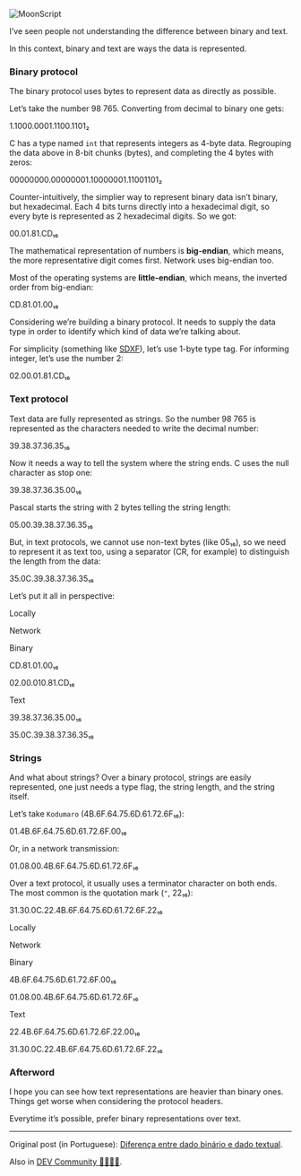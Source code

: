 ![MoonScript](//cacilhas.info/img/glider.png)

I’ve seen people not understanding the difference between binary and text.

In this context, binary and text are ways the data is represented.

### Binary protocol

The binary protocol uses bytes to represent data as directly as possible.

Let’s take the number 98 765. Converting from decimal to binary one gets:

1.1000.0001.1100.1101₂

C has a type named `int` that represents integers as 4-byte data. Regrouping the data above in 8-bit chunks (bytes), and completing the 4 bytes with zeros:

00000000.00000001.10000001.11001101₂

Counter-intuitively, the simplier way to represent binary data isn’t binary, but hexadecimal. Each 4 bits turns directly into a hexadecimal digit, so every byte is represented as 2 hexadecimal digits. So we got:

00.01.81.CD₁₆

The mathematical representation of numbers is **big-endian**, which means, the more representative digit comes first. Network uses big-endian too.

Most of the operating systems are **little-endian**, which means, the inverted order from big-endian:

CD.81.01.00₁₆

Considering we’re building a binary protocol. It needs to supply the data type in order to identify which kind of data we’re talking about.

For simplicity (something like [SDXF](http://www.pinpi.com/en/SDXF_2.htm)), let’s use 1-byte type tag. For informing integer, let’s use the number 2:

02.00.01.81.CD₁₆

### Text protocol

Text data are fully represented as strings. So the number 98 765 is represented as the characters needed to write the decimal number:

39.38.37.36.35₁₆

Now it needs a way to tell the system where the string ends. C uses the null character as stop one:

39.38.37.36.35.00₁₆

Pascal starts the string with 2 bytes telling the string length:

05.00.39.38.37.36.35₁₆

But, in text protocols, we cannot use non-text bytes (like 05₁₆), so we need to represent it as text too, using a separator (CR, for example) to distinguish the length from the data:

35.0C.39.38.37.36.35₁₆

Let’s put it all in perspective:

Locally

Network

Binary

CD.81.01.00₁₆

02.00.010.81.CD₁₆

Text

39.38.37.36.35.00₁₆

35.0C.39.38.37.36.35₁₆

### Strings

And what about strings? Over a binary protocol, strings are easily represented, one just needs a type flag, the string length, and the string itself.

Let’s take `Kodumaro` (4B.6F.64.75.6D.61.72.6F₁₆):

01.4B.6F.64.75.6D.61.72.6F.00₁₆

Or, in a network transmission:

01.08.00.4B.6F.64.75.6D.61.72.6F₁₆

Over a text protocol, it usually uses a terminator character on both ends. The most common is the quotation mark (`"`, 22₁₆):

31.30.0C.22.4B.6F.64.75.6D.61.72.6F.22₁₆

Locally

Network

Binary

4B.6F.64.75.6D.61.72.6F.00₁₆

01.08.00.4B.6F.64.75.6D.61.72.6F₁₆

Text

22.4B.6F.64.75.6D.61.72.6F.22.00₁₆

31.30.0C.22.4B.6F.64.75.6D.61.72.6F.22₁₆

### Afterword

I hope you can see how text representations are heavier than binary ones. Things get worse when considering the protocol headers.

Everytime it’s possible, prefer binary representations over text.

* * *

Original post (in Portuguese): [Diferença entre dado binário e dado textual](https://kodumaro.cacilhas.info/2017/06/binario-texto.html).

Also in [DEV Community 👩‍💻👨‍💻](https://dev.to/cacilhas/binary-vs-text-2blo).